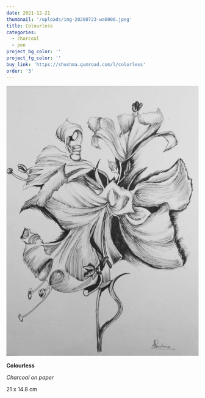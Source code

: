 ```yaml
---
date: 2021-12-21
thumbnail: '/uploads/img-20200723-wa0000.jpeg'
title: Colourless
categories:
  - charcoal
  - pen
project_bg_color: ''
project_fg_color: ''
buy_link: 'https://shushma.gumroad.com/l/colorless'
order: '3'
---
```


![](/uploads/img-20200723-wa0000.jpeg)

**Colourless**

_Charcoal on paper_

21 x 14.8 cm
